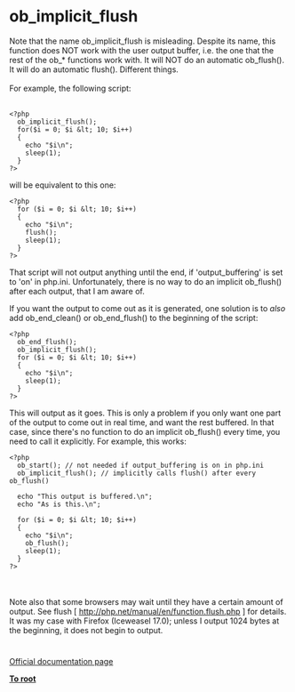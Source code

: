 # ob_implicit_flush



Note that the name ob_implicit_flush is misleading. Despite its name, this function does NOT work with the user output buffer, i.e. the one that the rest of the ob_* functions work with. It will NOT do an automatic ob_flush(). It will do an automatic flush(). Different things.<br><br>For example, the following script:<br><br>

```
<?php
  ob_implicit_flush();
  for($i = 0; $i &lt; 10; $i++)
  {
    echo "$i\n";
    sleep(1);
  }
?>
```


will be equivalent to this one:



```
<?php
  for ($i = 0; $i &lt; 10; $i++)
  {
    echo "$i\n";
    flush();
    sleep(1);
  }
?>
```


That script will not output anything until the end, if 'output_buffering' is set to 'on' in php.ini. Unfortunately, there is no way to do an implicit ob_flush() after each output, that I am aware of.

If you want the output to come out as it is generated, one solution is to *also* add ob_end_clean() or ob_end_flush() to the beginning of the script:



```
<?php
  ob_end_flush();
  ob_implicit_flush();
  for ($i = 0; $i &lt; 10; $i++)
  {
    echo "$i\n";
    sleep(1);
  }
?>
```


This will output as it goes. This is only a problem if you only want one part of the output to come out in real time, and want the rest buffered. In that case, since there's no function to do an implicit ob_flush() every time, you need to call it explicitly. For example, this works:



```
<?php
  ob_start(); // not needed if output_buffering is on in php.ini
  ob_implicit_flush(); // implicitly calls flush() after every ob_flush()

  echo "This output is buffered.\n";
  echo "As is this.\n";

  for ($i = 0; $i &lt; 10; $i++)
  {
    echo "$i\n";
    ob_flush();
    sleep(1);
  }
?>
```
<br><br>Note also that some browsers may wait until they have a certain amount of output. See flush [ http://php.net/manual/en/function.flush.php ] for details. It was my case with Firefox (Iceweasel 17.0); unless I output 1024 bytes at the beginning, it does not begin to output.  

#

[Official documentation page](https://www.php.net/manual/en/function.ob-implicit-flush.php)

**[To root](/README.md)**